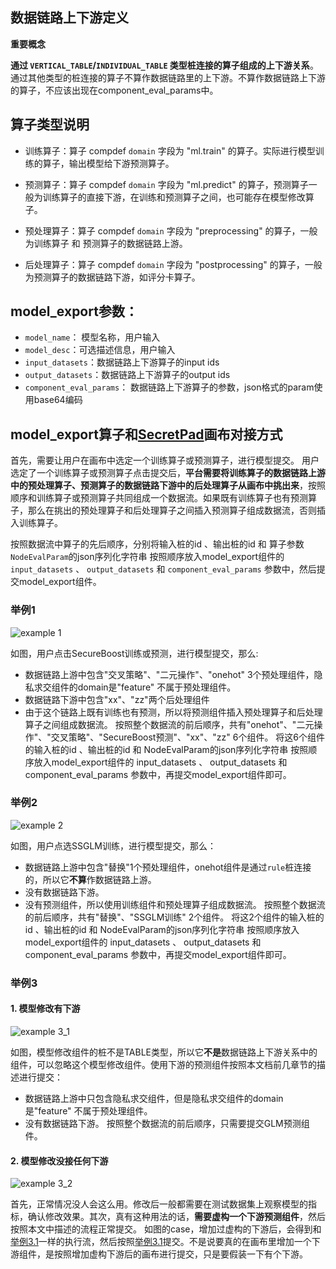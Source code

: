 ## 数据链路上下游定义

**重要概念**

**通过 `VERTICAL_TABLE`/`INDIVIDUAL_TABLE` 类型桩连接的算子组成的上下游关系**。通过其他类型的桩连接的算子不算作数据链路里的上下游。不算作数据链路上下游的算子，不应该出现在component_eval_params中。

## 算子类型说明
- 训练算子：算子 compdef `domain` 字段为 "ml.train" 的算子。实际进行模型训练的算子，输出模型给下游预测算子。

- 预测算子：算子 compdef `domain` 字段为 "ml.predict" 的算子，预测算子一般为训练算子的直接下游，在训练和预测算子之间，也可能存在模型修改算子。

- 预处理算子：算子 compdef `domain` 字段为 "preprocessing" 的算子，一般为训练算子 和 预测算子的数据链路上游。

- 后处理算子：算子 compdef `domain` 字段为 "postprocessing" 的算子，一般为预测算子的数据链路下游，如评分卡算子。

## model_export参数：
- `model_name`： 模型名称，用户输入
- `model_desc`：可选描述信息，用户输入
- `input_datasets`：数据链路上下游算子的input ids
- `output_datasets`：数据链路上下游算子的output ids
- `component_eval_params`： 数据链路上下游算子的参数，json格式的param使用base64编码

## model_export算子和[SecretPad](https://www.secretflow.org.cn/zh-CN/docs/secretpad/)画布对接方式

首先，需要让用户在画布中选定一个训练算子或预测算子，进行模型提交。
用户选定了一个训练算子或预测算子点击提交后，**平台需要将训练算子的数据链路上游中的预处理算子、预测算子的数据链路下游中的后处理算子从画布中挑出来**，按照顺序和训练算子或预测算子共同组成一个数据流。如果既有训练算子也有预测算子，那么在挑出的预处理算子和后处理算子之间插入预测算子组成数据流，否则插入训练算子。

按照数据流中算子的先后顺序，分别将输入桩的id 、输出桩的id 和 算子参数`NodeEvalParam`的json序列化字符串 按照顺序放入model_export组件的 `input_datasets` 、 `output_datasets` 和 `component_eval_params` 参数中，然后提交model_export组件。

### 举例1

![example 1](./images/example_1.png)

如图，用户点击SecureBoost训练或预测，进行模型提交，那么:
- 数据链路上游中包含"交叉策略"、"二元操作"、"onehot" 3个预处理组件，隐私求交组件的domain是"feature" 不属于预处理组件。
- 数据链路下游中包含"xx"、"zz"两个后处理组件
- 由于这个链路上既有训练也有预测，所以将预测组件插入预处理算子和后处理算子之间组成数据流。
按照整个数据流的前后顺序，共有"onehot"、"二元操作"、"交叉策略"、"SecureBoost预测"、"xx"、"zz" 6个组件。
将这6个组件的输入桩的id 、输出桩的id 和 NodeEvalParam的json序列化字符串 按照顺序放入model_export组件的 input_datasets 、 output_datasets 和 component_eval_params 参数中，再提交model_export组件即可。


### 举例2

![example 2](./images/example_2.png)

如图，用户点选SSGLM训练，进行模型提交，那么：
- 数据链路上游中包含"替换"1个预处理组件，onehot组件是通过`rule`桩连接的，所以它**不算**作数据链路上游。
- 没有数据链路下游。
- 没有预测组件，所以使用训练组件和预处理算子组成数据流。
按照整个数据流的前后顺序，共有"替换"、"SSGLM训练" 2个组件。
将这2个组件的输入桩的id 、输出桩的id 和 NodeEvalParam的json序列化字符串 按照顺序放入model_export组件的 input_datasets 、 output_datasets 和 component_eval_params 参数中，再提交model_export组件即可。


### 举例3

#### 1. 模型修改有下游

![example 3_1](./images/example_3_1.png)

如图，模型修改组件的桩不是TABLE类型，所以它**不是**数据链路上下游关系中的组件，可以忽略这个模型修改组件。使用下游的预测组件按照本文档前几章节的描述进行提交：
- 数据链路上游中只包含隐私求交组件，但是隐私求交组件的domain是"feature" 不属于预处理组件。
- 没有数据链路下游。
按照整个数据流的前后顺序，只需要提交GLM预测组件。

#### 2. 模型修改没接任何下游

![example 3_2](./images/example_3_2.png)

首先，正常情况没人会这么用。修改后一般都需要在测试数据集上观察模型的指标，确认修改效果。其次，真有这种用法的话，**需要虚构一个下游预测组件**，然后按照本文中描述的流程正常提交。
如图的case，增加过虚构的下游后，会得到和[举例3.1](#模型修改有下游)一样的执行流，然后按照[举例3.1](#模型修改有下游)提交。不是说要真的在画布里增加一个下游组件，是按照增加虚构下游后的画布进行提交，只是要假装一下有个下游。
